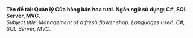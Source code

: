 <b>
  Tên đề tài: Quản lý Cửa hàng bán hoa tươi.
  Ngôn ngữ sử dụng: C#, SQL Server, MVC.
</b>

<br />

<i>
  Subject title: Management of a fresh flower shop.
  Languages used: C#, SQL Server, MVC.
</i>
